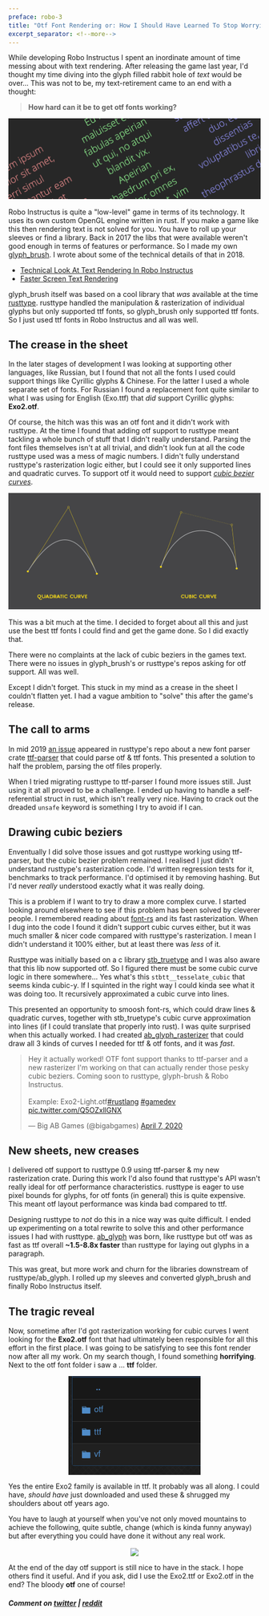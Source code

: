 ```yaml
---
preface: robo-3
title: "Otf Font Rendering or: How I Should Have Learned To Stop Worrying And Love The Ttf"
excerpt_separator: <!--more-->
---
```

While developing Robo Instructus I spent an inordinate amount of time messing about with text rendering. After releasing the game last year, I'd thought my time diving into the glyph filled rabbit hole of _text_ would be over... This was not to be, my text-retirement came to an end with a thought:

> **How hard can it be to get otf fonts working?**

![](/assets/2020-05-23/top.png "glyph_brush text rendering")
<!--more-->

Robo Instructus is quite a "low-level" game in terms of its technology. It uses its own custom OpenGL engine written in rust. If you make a game like this then rendering text is not solved for you. You have to roll up your sleeves or find a library. Back in 2017 the libs that were available weren't good enough in terms of features or performance. So I made my own [glyph_brush](https://github.com/alexheretic/glyph-brush). I wrote about some of the technical details of that in 2018.
* [Technical Look At Text Rendering In Robo Instructus](/2018/05/18/technical-look-at-text-rendering-in-robo-instructus.html)
* [Faster Screen Text Rendering](/2018/05/25/technical-look-at-text-rendering-in-robo-instructus-ii.html)

glyph_brush itself was based on a cool library that _was_ available at the time [rusttype](https://gitlab.redox-os.org/redox-os/rusttype). rusttype handled the manipulation & rasterization of individual glyphs but only supported ttf fonts, so glyph_brush only supported ttf fonts. So I just used ttf fonts in Robo Instructus and all was well.

## The crease in the sheet
In the later stages of development I was looking at supporting other languages, like Russian, but I found that not all the fonts I used could support things like Cyrillic glyphs & Chinese. For the latter I used a whole separate set of fonts. For Russian I found a replacement font quite similar to what I was using for English (Exo.ttf) that _did_ support Cyrillic glyphs: **Exo2.otf**.

Of course, the hitch was this was an otf font and it didn't work with rusttype. At the time I found that adding otf support to rusttype meant tackling a whole bunch of stuff that I didn't really understand. Parsing the font files themselves isn't at all trivial, and didn't look fun at all the code rusttype used was a mess of magic numbers. I didn't fully understand rusttype's rasterization logic either, but I could see it only supported lines and quadratic curves. To support otf it would need to support [_cubic bezier curves_](https://en.wikipedia.org/wiki/B%C3%A9zier_curve).

![](/assets/2020-05-23/q-c-beziers.png "left: ttf, right: otf")

This was a bit much at the time. I decided to forget about all this and just use the best ttf fonts I could find and get the game done. So I did exactly that.

There were no complaints at the lack of cubic beziers in the games text. There were no issues in glyph_brush's or rusttype's repos asking for otf support. All was well.

Except I didn't forget. This stuck in my mind as a crease in the sheet I couldn't flatten yet. I had a vague ambition to "solve" this after the game's release.

## The call to arms
In mid 2019 [an issue](https://gitlab.redox-os.org/redox-os/rusttype/issues/137) appeared in rusttype's repo about a new font parser crate [ttf-parser](https://github.com/RazrFalcon/ttf-parser) that could parse otf & ttf fonts. This presented a solution to half the problem, parsing the otf files properly.

When I tried migrating rusttype to ttf-parser I found more issues still. Just using it at all proved to be a challenge. I ended up having to handle a self-referential struct in rust, which isn't really very nice. Having to crack out the dreaded `unsafe` keyword is something I try to avoid if I can.

## Drawing cubic beziers
Enventually I did solve those issues and got rusttype working using ttf-parser, but the cubic bezier problem remained. I realised I just didn't understand rusttype's rasterization code. I'd written regression tests for it, benchmarks to track performance. I'd optimised it by removing hashing. But I'd never _really_ understood exactly what it was really doing.

This is a problem if I want to try to draw a more complex curve. I started looking around elsewhere to see if this problem has been solved by cleverer people. I remembered reading about [font-rs](https://github.com/raphlinus/font-rs) and its fast rasterization. When I dug into the code I found it didn't support cubic curves either, but it was much smaller & nicer code compared with rusttype's rasterization. I mean I didn't understand it 100% either, but at least there was _less_ of it.

Rusttype was initially based on a c library [stb_truetype](https://github.com/nothings/stb/blob/master/stb_truetype.h) and I was also aware that this lib now supported otf. So I figured there must be some cubic curve logic in there somewhere... Yes what's this `stbtt__tesselate_cubic` that seems kinda cubic-y. If I squinted in the right way I could kinda see what it was doing too. It recursively approximated a cubic curve into lines.

This presented an opportunity to smoosh font-rs, which could draw lines & quadratic curves, together with stb_truetype's cubic curve approximation into lines (if I could translate that properly into rust). I was quite surprised when this actually worked. I had created [ab_glyph_rasterizer](https://github.com/alexheretic/ab-glyph/tree/master/rasterizer) that could draw all 3 kinds of curves I needed for ttf & otf fonts, and it was _fast_.

<blockquote margin="auto" class="twitter-tweet tw-align-center" data-theme="dark"><p lang="en" dir="ltr">Hey it actually worked! OTF font support thanks to ttf-parser and a new rasterizer I&#39;m working on that can actually render those pesky cubic beziers. Coming soon to rusttype, glyph-brush &amp; Robo Instructus.<br><br>Example: Exo2-Light.otf<a href="https://twitter.com/hashtag/rustlang?src=hash&amp;ref_src=twsrc%5Etfw">#rustlang</a> <a href="https://twitter.com/hashtag/gamedev?src=hash&amp;ref_src=twsrc%5Etfw">#gamedev</a> <a href="https://t.co/Q5OZxllGNX">pic.twitter.com/Q5OZxllGNX</a></p>&mdash; Big AB Games (@bigabgames) <a href="https://twitter.com/bigabgames/status/1247656705598590978?ref_src=twsrc%5Etfw">April 7, 2020</a></blockquote> <script async src="https://platform.twitter.com/widgets.js" charset="utf-8"></script>

## New sheets, new creases
I delivered otf support to rusttype 0.9 using ttf-parser & my new rasterization crate. During this work I'd also found that rusttype's API wasn't really ideal for otf performance characteristics. rusttype is eager to use pixel bounds for glyphs, for otf fonts (in general) this is quite expensive. This meant otf layout performance was kinda bad compared to ttf.

Designing rusttype to _not_ do this in a nice way was quite difficult. I ended up experimenting on a total rewrite to solve this and other performance issues I had with rusttype. [ab_glyph](https://github.com/alexheretic/ab-glyph/tree/master/glyph) was born, like rusttype but otf was as fast as ttf overall **~1.5-8.8x faster** than rusttype for laying out glyphs in a paragraph.

This was great, but more work and churn for the libraries downstream of rusttype/ab_glyph. I rolled up my sleeves and converted glyph_brush and finally Robo Instructus itself.

## The tragic reveal
Now, sometime after I'd got rasterization working for cubic curves I went looking for the **Exo2.otf** font that had ultimately been responsible for all this effort in the first place. I was going to be satisfying to see this font render now after all my work. On my search though, I found something **horrifying**. Next to the otf font folder i saw a ... **ttf** folder.

<p align="center">
  <img align="center" src="/assets/2020-05-23/exo2-dirs.png" title="Oh no..." />
</p>

Yes the entire Exo2 family is available in ttf. It probably was all along. I could have, _should have_ just downloaded and used these & shrugged my shoulders about otf years ago.

You have to laugh at yourself when you've not only moved mountains to achieve the following, quite subtle, change (which is kinda funny anyway) but after everything you could have done it without any real work.

<p align="center">
  <img align="center" src="https://user-images.githubusercontent.com/2331607/82735754-e7642800-9d1b-11ea-9a8f-d38a3621a1ea.gif" />
</p>

At the end of the day otf support is still nice to have in the stack. I hope others find it useful. And if you ask, did I use the Exo2.ttf or Exo2.otf in the end? The bloody **otf** one of course!

##### Comment on [twitter](https://twitter.com/bigabgames/status/1264557215693918209) | [reddit](https://www.reddit.com/r/rust_gamedev/comments/gpsrkz/otf_font_rendering_or_how_i_should_have_learned/)
